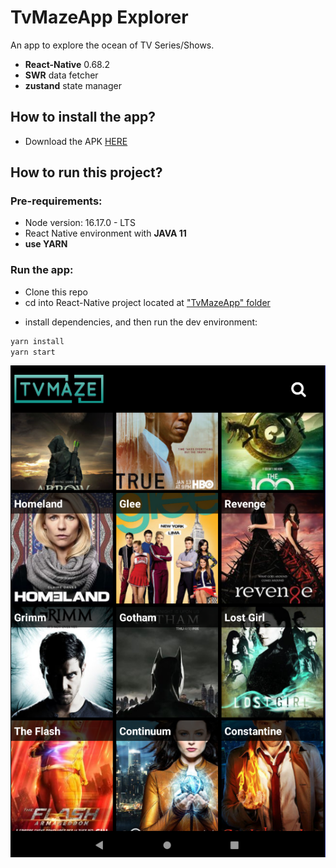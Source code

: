 # TvMazeApp Explorer

An app to explore the ocean of TV Series/Shows.

- **React-Native** 0.68.2
- **SWR** data fetcher
- **zustand** state manager

## How to install the app?
* Download the APK [HERE](https://github.com/sugaith/tv-maze-app/raw/main/distribution/TvMazeApp.apk)


## How to run this project?

### Pre-requirements:
* Node version: 16.17.0 - LTS
* React Native environment with **JAVA 11**
* **use YARN**

### Run the app:

* Clone this repo
* cd into React-Native project located at ["TvMazeApp" folder](https://github.com/sugaith/tv-maze-app/tree/main/TvMazeApp)
- install dependencies, and then run the dev environment:
```bash
yarn install
yarn start
```


![Print](https://github.com/sugaith/tv-maze-app/blob/main/appScreenShot.png?raw=true)
